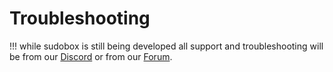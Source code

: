 # Troubleshooting 

!!! while sudobox is still being developed all support and troubleshooting will be from our [Discord](https://discord.gg/JHUfBunU) or from our [Forum](https://forum.sudobox.io).